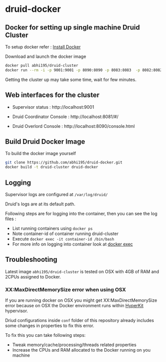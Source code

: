 # druid-docker

## Docker for setting up single machine Druid Cluster

To setup docker refer : [Install Docker](https://docs.docker.com/install/)

Download and launch the docker image

```sh
docker pull abhi195/druid-cluster
docker run --rm -i -p 9001:9001 -p 8090:8090 -p 8083:8083  -p 8082:8082 -p 8081:8081 abhi195/druid-cluster
```

Getting the cluster up may take some time, wait for few minutes.

## Web interfaces for the cluster

- Supervisor status : http://localhost:9001

- Druid Coordinator Console : http://localhost:8081/#/

- Druid Overlord Console : http://localhost:8090/console.html

## Build Druid Docker Image

To build the docker image yourself

```sh
git clone https://github.com/abhi195/druid-docker.git
docker build -t druid-cluster druid-docker
```

## Logging

Supervisor logs are configured at `/var/log/druid/`

Druid's logs are at its default path.

Following steps are for logging into the container, then you can see the log files :
- List running containers using `docker ps`
- Note container-id of container running druid-cluster
- Execute `docker exec -it container-id /bin/bash`
- For more info on logging into container look at [docker exec](https://docs.docker.com/engine/reference/commandline/exec/)

## Troubleshooting

Latest image `abhi195/druid-cluster` is tested on OSX with 4GB of RAM and 2CPUs assigned to Docker.

### XX:MaxDirectMemorySize error when using OSX

If you are running docker on OSX you might get XX:MaxDirectMemorySize error because on OSX the Docker environment runs within [HyperKit](https://github.com/docker/hyperkit) hypervisor.

Driud configurations inside `conf` folder of this repository already includes some changes in properties to fix this error.

To fix this you can take following steps:
- Tweak memory/cache/processing/threads related properties 
- Increase the CPUs and RAM allocated to the Docker running on you machine
